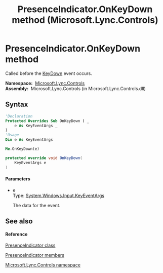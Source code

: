 ﻿---
title: PresenceIndicator.OnKeyDown method  (Microsoft.Lync.Controls)
TOCTitle: 'OnKeyDown method '
ms:assetid: M:Microsoft.Lync.Controls.PresenceIndicator.OnKeyDown(System.Windows.Input.KeyEventArgs)_DI_3_UC_OCS14MrefLyncWPF
ms:mtpsurl: https://msdn.microsoft.com/en-us/library/microsoft.lync.controls.presenceindicator.onkeydown(v=office.15)
ms:contentKeyID: 48592709
ms.date: 07/28/2014
mtps_version: v=office.15
f1_keywords:
- Microsoft.Lync.Controls.PresenceIndicator.OnKeyDown
dev_langs:
- CSharp
- JScript
- VB
- other
---

# PresenceIndicator.OnKeyDown method

Called before the [KeyDown](http://msdn2.microsoft.com/en-us/library/ms596670) event occurs.

**Namespace:**  [Microsoft.Lync.Controls](microsoft-lync-controls-namespace_1.md)  
**Assembly:**  Microsoft.Lync.Controls (in Microsoft.Lync.Controls.dll)

## Syntax

``` vb
'Declaration
Protected Overrides Sub OnKeyDown ( _
    e As KeyEventArgs _
)
'Usage
Dim e As KeyEventArgs

Me.OnKeyDown(e)
```

``` csharp
protected override void OnKeyDown(
    KeyEventArgs e
)
```

#### Parameters

  - e  
    Type: [System.Windows.Input.KeyEventArgs](http://msdn2.microsoft.com/en-us/library/ms611291)  
    
    The data for the event.

## See also

#### Reference

[PresenceIndicator class](presenceindicator-class-microsoft-lync-controls_1.md)

[PresenceIndicator members](presenceindicator-members-microsoft-lync-controls_1.md)

[Microsoft.Lync.Controls namespace](microsoft-lync-controls-namespace_1.md)

